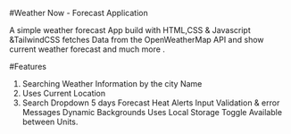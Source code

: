 #Weather Now - Forecast Application 

A simple weather forecast App build with HTML,CSS & Javascript &TailwindCSS
fetches Data from the OpenWeatherMap API and show current weather forecast and much more .

#Features 
1) Searching Weather Information by the city Name
2) Uses Current Location
3) Search Dropdown 
5 days Forecast 
Heat Alerts 
Input Validation & error Messages
Dynamic Backgrounds
Uses Local Storage
Toggle Available between Units. 





